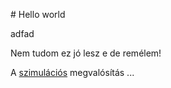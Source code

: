 # Hello world

adfad

Nem tudom ez jó lesz e de remélem!

A [szimulációs](szim.md) megvalósítás ...





